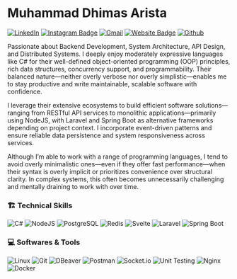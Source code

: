 # Muhammad Dhimas Arista
[![LinkedIn](https://custom-icon-badges.demolab.com/badge/LinkedIn-0A66C2?logo=linkedin-white&logoColor=fff)](https://www.linkedin.com/in/dhimasarista/)
[![Instagram Badge](https://img.shields.io/badge/-Instagram-purple?logo=instagram&logoColor=white&link=https://instagram.com/codedhims/)](https://www.instagram.com/codedhims)
[![Gmail](https://img.shields.io/badge/-Gmail-c14438?style=flat&logo=Gmail&logoColor=white)](mailto:mdhimasarista@gmail.com)
[![Website Badge](https://img.shields.io/badge/-Website-c14438?style=flat&logo=Google-Chrome&logoColor=white&link=https://dhimasarista.github.io)](https://dhimasarista.github.io)
[![Github](https://img.shields.io/github/followers/dhimasarista?label=Follow&style=social)](https://github.com/dhimasarista)

Passionate about Backend Development, System Architecture, API Design, and Distributed Systems. I deeply enjoy moderately expressive languages like C# for their well-defined object-oriented programming (OOP) principles, rich data structures, concurrency support, and programmability. Their balanced nature—neither overly verbose nor overly simplistic—enables me to stay productive and write maintainable, scalable software with confidence.

I leverage their extensive ecosystems to build efficient software solutions—ranging from RESTful API services to monolithic applications—primarily using NodeJS, with Laravel and Spring Boot as alternative frameworks depending on project context. I incorporate event-driven patterns and ensure reliable data persistence and system responsiveness across services.

Although I’m able to work with a range of programming languages, I tend to avoid overly minimalistic ones—even if they offer fast performance—when their syntax is overly implicit or prioritizes convenience over structural clarity. In complex systems, this often becomes unnecessarily challenging and mentally draining to work with over time.

### 🏗️ Technical Skills
![C#](https://custom-icon-badges.demolab.com/badge/CSharp-%23E0559F.svg?logo=cshrp&logoColor=white)
![NodeJS](https://img.shields.io/badge/NodeJS-339933.svg?logo=node.js&logoColor=white)
![PostgreSQL](https://img.shields.io/badge/PostgreSQL-0056A3?logo=postgresql&logoColor=white)
![Redis](https://img.shields.io/badge/Redis-ED5454?logo=redis&logoColor=white)
![Svelte](https://img.shields.io/badge/svelte-%23f1413d.svg?logo=svelte&logoColor=white)
![Laravel](https://img.shields.io/badge/Laravel-EB6A4A?logo=laravel&logoColor=white)
![Spring Boot](https://img.shields.io/badge/Spring%20Boot-6DB33F?logo=springboot&logoColor=white)

### 💻 Softwares & Tools
![Linux](https://img.shields.io/badge/Linux-%23FCC624?logo=linux&logoColor=black)
![Git](https://img.shields.io/badge/Git-%23F1502F?logo=git&logoColor=white)
![DBeaver](https://img.shields.io/badge/DBeaver-%234A90E2?logo=dbeaver&logoColor=white)
![Postman](https://img.shields.io/badge/Postman-%23FF6C37?logo=postman&logoColor=white)
![Socket.io](https://img.shields.io/badge/SocketIO-%23B0B0B0?logo=socketdotio&logoColor=black&color=white)
![Unit Testing](https://img.shields.io/badge/Unit%20Testing-%23FF5722?logo=jest&logoColor=white)
![Nginx](https://img.shields.io/badge/Nginx-%23009639?logo=nginx&logoColor=white)
![Docker](https://img.shields.io/badge/Docker-%232496ED?logo=docker&logoColor=white)



<!--
[![Django](https://img.shields.io/badge/Django-%23092E20.svg?logo=django&logoColor=white)](#)
![TypeScript](https://img.shields.io/badge/TypeScript-3178C6.svg?logo=typescript&logoColor=white)
![AdonisJS](https://img.shields.io/badge/AdonisJS-5A5A5A?logo=adonisjs&logoColor=white)
[![Nest](https://img.shields.io/badge/NestJS-%23E0234E.svg?logo=nestjs&logoColor=white)](#)
### 🌱 Additional Proficiencies
![MSSQL](https://custom-icon-badges.demolab.com/badge/MSSQL-EB5A5A.svg?logo=mssql&logoColor=white)
![MySQL](https://img.shields.io/badge/MySQL-4C9EC7?logo=mysql&logoColor=white)
